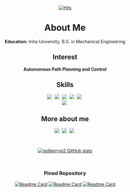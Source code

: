 <!--img src="https://img.shields.io/badge/쓰고자하는_텍스트-컬러코드?style=flat-square&logo=simpleicons에서_아이콘이름&logoColor=white"/></a-->
<!-- referred [here](https://zzsza.github.io/development/2020/07/10/make-github-profile-readme/) [here2](https://velog.io/@woo0_hooo/Github-github-profile-%EA%B0%84%EC%A7%80%EB%82%98%EA%B2%8C-%EA%BE%B8%EB%AF%B8%EA%B8%B0) [here3](https://github.com/ProtossDragoon/ProtossDragoon/blob/master/README.md) -->
<!-- [icons](https://simpleicons.org/) [stats](https://github.com/anuraghazra/github-readme-stats) [hits](https://hits.seeyoufarm.com/) [badges](https://efficientuser.com/2019/09/12/add-some-cool-badges-in-your-github-repo/) -->

<div align="center">
  
[![Hits](https://hits.seeyoufarm.com/api/count/incr/badge.svg?url=https%3A%2F%2Fgithub.com%2Fredberryp2&count_bg=%2379C83D&title_bg=%23555555&icon=&icon_color=%23E7E7E7&title=hits&edge_flat=false)](https://hits.seeyoufarm.com)

# About Me

**Education:** Inha University, B.S. in Mechanical Engineering

## Interest

**Autonomous Path Planning and Control**
  
## Skills
<p align="center">
  <img src="https://img.shields.io/badge/ROS-22314E?style=flat-square&logo=ROS&logoColor=white"/></a>&nbsp 
  <img src="https://img.shields.io/badge/Python-3766AB?style=flat-square&logo=Python&logoColor=white"/></a>&nbsp 
  <img src="https://img.shields.io/badge/C++-00599C?style=flat-square&logo=C%2B%2B&logoColor=white"/></a>&nbsp 
  <img src="https://img.shields.io/badge/C-A8B9CC?style=flat-square&logo=C&logoColor=white"/></a>&nbsp 
  <img src="https://img.shields.io/badge/MATLAB-FF452F?style=flat-square&logo=Mathworks&logoColor=white"/></a>&nbsp 
  <br>
  <img src="https://img.shields.io/badge/Unity-000000?style=flat-square&logo=Unity&logoColor=white"/></a>&nbsp 
</p>

## More about me
<p align="center">
  <a href="https://redberryp2.github.io/"><img src="https://img.shields.io/badge/-redberry%20p2-black?style=flat-square&logo=github&logoColor=white"/></a>&nbsp
  <a href=https://youtu.be/4fYsfZ0rsK4?si=pa7t1bGm5nnm7Q0t"><img src="https://img.shields.io/badge/Youtube-ff0000?style=flat-square&logo=youtube&logoColor=white"/></a>&nbsp
  <a href="mailto:sangwoo6999@naver.com"><img src="https://img.shields.io/badge/-Email-d14836?style=flat-square&logo=Gmail&logoColor=white"/></a>&nbsp
</p>

<br>

[![redberryp2 GitHub stats](https://github-readme-stats-sigma-five.vercel.app/api?username=SaneBang&hide=prs&count_private=true&show_icons=true&theme=chartreuse-dark)](https://github.com/anuraghazra/github-readme-stats)

<br>

<!--## Pinned repos-->
### Pined Repository
[![Readme Card](https://github-readme-stats-sigma-five.vercel.app/api/pin/?username=SaneBang&repo=Coding&theme=chartreuse-dark)]([https://github.com/redberryp2/AutonomousDrivingStudy](https://github.com/SaneBang/AutonomousDrivingStudy.git))
[![Readme Card](https://github-readme-stats-sigma-five.vercel.app/api/pin/?username=SaneBang&repo=Coding&theme=chartreuse-dark)]([https://github.com/redberryp2/AlgorithmStudy](https://github.com/SaneBang/AlgorithmStudy.git))
[![Readme Card](https://github-readme-stats-sigma-five.vercel.app/api/pin/?username=SaneBang&repo=Coding&theme=chartreuse-dark)]([https://github.com/redberryp2/KalmanFilterStudy](https://github.com/SaneBang/KalmanFilterStudy.git))



<!--
### Algorithms
[![Readme Card](https://github-readme-stats-sigma-five.vercel.app/api/pin/?username=redberryp2&repo=FAST-LIO-SAM-SC-QN&theme=chartreuse-dark)](https://github.com/redberryp2/FAST-LIO-SAM-SC-QN)
[![Readme Card](https://github-readme-stats-sigma-five.vercel.app/api/pin/?username=redberryp2&repo=FAST-LIO-SAM-QN&theme=chartreuse-dark)](https://github.com/redberryp2/FAST-LIO-SAM-QN)
[![Readme Card](https://github-readme-stats-sigma-five.vercel.app/api/pin/?username=redberryp2&repo=FAST-LIO-SAM&theme=chartreuse-dark)](https://github.com/redberryp2/FAST-LIO-SAM)
[![Readme Card](https://github-readme-stats-sigma-five.vercel.app/api/pin/?username=redberryp2&repo=FAST_LIO_MULTI&theme=chartreuse-dark)](https://github.com/redberryp2/FAST_LIO_MULTI)
[![Readme Card](https://github-readme-stats-sigma-five.vercel.app/api/pin/?username=redberryp2&repo=FAST-LIO-Localization-QN&theme=chartreuse-dark)](https://github.com/redberryp2/FAST-LIO-Localization-QN)
[![Readme Card](https://github-readme-stats-sigma-five.vercel.app/api/pin/?username=sungwook87&repo=mlcpp&theme=chartreuse-dark)](https://github.com/sungwook87/mlcpp)
[![Readme Card](https://github-readme-stats-sigma-five.vercel.app/api/pin/?username=redberryp2&repo=TROT-Q&theme=chartreuse-dark)](https://github.com/redberryp2/TROT-Q)
[![Readme Card](https://github-readme-stats-sigma-five.vercel.app/api/pin/?username=redberryp2&repo=ieee_uav_2022&theme=chartreuse-dark)](https://github.com/redberryp2/ieee_uav_2022)
[![Readme Card](https://github-readme-stats-sigma-five.vercel.app/api/pin/?username=redberryp2&repo=ROLAND&theme=chartreuse-dark)](https://github.com/redberryp2/ROLAND)
 [![Readme Card](https://github-readme-stats-sigma-five.vercel.app/api/pin/?username=redberryp2&repo=ceo-mlcpp&theme=chartreuse-dark)](https://github.com/redberryp2/ceo-mlcpp) -->

<!--
### Simulations
[![Readme Card](https://github-readme-stats-sigma-five.vercel.app/api/pin/?username=redberryp2&repo=gazebo_maps&theme=chartreuse-dark)](https://github.com/redberryp2/gazebo_maps)
[![Readme Card](https://github-readme-stats-sigma-five.vercel.app/api/pin/?username=Woojin-Seol&repo=KVRC2022&theme=chartreuse-dark)](https://github.com/Woojin-Seol/KVRC2022)
[![Readme Card](https://github-readme-stats-sigma-five.vercel.app/api/pin/?username=Woojin-Seol&repo=KVRC2021&theme=chartreuse-dark)](https://github.com/Woojin-Seol/KVRC2021) -->


</div>
